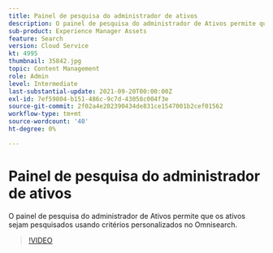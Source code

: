 ```yaml
---
title: Painel de pesquisa do administrador de ativos
description: O painel de pesquisa do administrador de Ativos permite que os ativos sejam pesquisados usando critérios personalizados no Omnisearch.
sub-product: Experience Manager Assets
feature: Search
version: Cloud Service
kt: 4995
thumbnail: 35842.jpg
topic: Content Management
role: Admin
level: Intermediate
last-substantial-update: 2021-09-20T00:00:00Z
exl-id: 7ef59804-b151-486c-9c7d-43058c004f3e
source-git-commit: 2f02a4e202390434de831ce1547001b2cef01562
workflow-type: tm+mt
source-wordcount: '40'
ht-degree: 0%

---
```


# Painel de pesquisa do administrador de ativos

O painel de pesquisa do administrador de Ativos permite que os ativos sejam pesquisados usando critérios personalizados no Omnisearch.

>[!VIDEO](https://video.tv.adobe.com/v/35842/?quality=12&learn=on&hidetitle=true)
